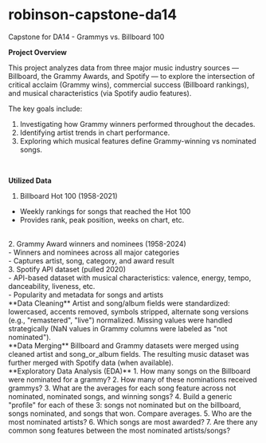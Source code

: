 # robinson-capstone-da14
Capstone for DA14 - Grammys vs. Billboard 100

**Project Overview**

This project analyzes data from three major music industry sources — Billboard, the Grammy Awards, and Spotify — to explore the intersection of critical acclaim (Grammy wins), commercial success (Billboard rankings), and musical characteristics (via Spotify audio features).

The key goals include:

1. Investigating how Grammy winners performed throughout the decades.
2. Identifying artist trends in chart performance.
3. Exploring which musical features define Grammy-winning vs nominated songs.
<br/>

**Utilized Data**

1. Billboard Hot 100 (1958-2021)<br/>
- Weekly rankings for songs that reached the Hot 100<br/>
- Provides rank, peak position, weeks on chart, etc.
<br/>
2. Grammy Award winners and nominees (1958-2024)<br/>
- Winners and nominees across all major categories<br/>
- Captures artist, song, category, and award result
<br/>
3. Spotify API dataset (pulled 2020)<br/>
- API-based dataset with musical characteristics:
valence, energy, tempo, danceability, liveness, etc.<br/>
- Popularity and metadata for songs and artists
<br/>
**Data Cleaning**
Artist and song/album fields were standardized: lowercased, accents removed, symbols stripped, alternate song versions (e.g., "remastered", "live") normalized. Missing values were handled strategically (NaN values in Grammy columns were labeled as "not nominated").
<br/>
**Data Merging**
Billboard and Grammy datasets were merged using cleaned artist and song_or_album fields. The resulting music dataset was further merged with Spotify data (when available).
<br/>
**Exploratory Data Analysis (EDA)**
1. How many songs on the Billboard were nominated for a grammy?
2. How many of these nominations received grammys?
3. What are the averages for each song feature across not nominated, nominated songs, and winning songs?
4. Build a generic "profile" for each of these 3: songs not nominated but on the billboard, songs nominated, and songs that won. Compare averages.
5. Who are the most nominated artists?
6. Which songs are most awarded?
7. Are there any common song features between the most nominated artists/songs?

